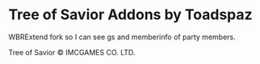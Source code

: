 # Tree of Savior Addons by Toadspaz
WBRExtend fork so I can see gs and memberinfo of party members.

Tree of Savior © IMCGAMES CO. LTD.
